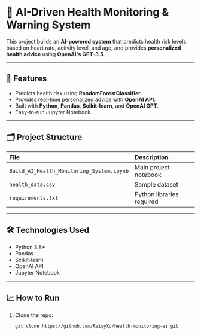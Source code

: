 # 🧠 AI-Driven Health Monitoring & Warning System

This project builds an **AI-powered system** that predicts health risk levels based on heart rate, activity level, and age, and provides **personalized health advice** using **OpenAI's GPT-3.5**.

---

## 🚀 Features
- Predicts health risk using **RandomForestClassifier**.
- Provides real-time personalized advice with **OpenAI API**.
- Built with **Python**, **Pandas**, **Scikit-learn**, and **OpenAI GPT**.
- Easy-to-run Jupyter Notebook.

---

## 🗂️ Project Structure

| File | Description |
|:---|:---|
| `Build_AI_Health_Monitoring_System.ipynb` | Main project notebook |
| `health_data.csv` | Sample dataset |
| `requirements.txt` | Python libraries required |

---

## 🛠️ Technologies Used
- Python 3.8+
- Pandas
- Scikit-learn
- OpenAI API
- Jupyter Notebook

---

## 📈 How to Run
1. Clone the repo:
   ```bash
   git clone https://github.com/RaisyXu/health-monitoring-ai.git
